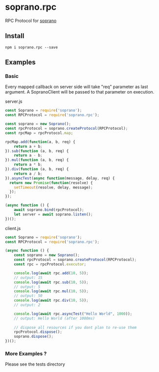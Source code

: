 # soprano.rpc
RPC Protocol for [soprano](https://www.npmjs.com/package/soprano)

## Install
```
npm i soprano.rpc --save
```

## Examples

### Basic

Every mapped callback on server side will take "req" parameter as last argument. A SopranoClient will be passed to that parameter on execution.

server.js 

```javascript
const Soprano = require('soprano');
const RPCProtocol = require('soprano.rpc');

const soprano = new Soprano();
const rpcProtocol = soprano.createProtocol(RPCProtocol);
const rpcMap = rpcProtocol.map;

rpcMap.add(function(a, b, req) {
    return a + b;
}).sub(function (a, b, req) {
    return a - b;
}).mul(function (a, b, req) {
    return a * b;
}).div(function (a, b, req) {
    return a / b;
}).asyncTest(async function(message, delay, req) {
  return new Promise(function(resolve) {
    setTimeout(resolve, delay, message);
  });
});

(async function () {
    await soprano.bind(rpcProtocol);
    let server = await soprano.listen();
})();


```


client.js 

```javascript
const Soprano = require('soprano');
const RPCProtocol = require('soprano.rpc');

(async function () {
    const soprano = new Soprano();
    const rpcProtocol = soprano.createProtocol(RPCProtocol);
    const rpc = rpcProtocol.executor;

    console.log(await rpc.add(10, 5));
    // output: 15
    console.log(await rpc.sub(10, 5));
    // output: 5
    console.log(await rpc.mul(10, 5));
    // output: 50
    console.log(await rpc.div(10, 5));
    // output: 2

    console.log(await rpc.asyncTest("Hello World", 1000));
    // output: Hello World (after 1000ms)
    
    // dispose all resources if you dont plan to re-use them
    rpcProtocol.dispose();
    soprano.dispose();
})();


```




### More Examples ?
Please see the tests directory